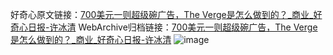 好奇心原文链接：[700美元一则超级碗广告，The Verge是怎么做到的？_商业_好奇心日报-许冰清](https://www.qdaily.com/articles/5434.html)
WebArchive归档链接：[700美元一则超级碗广告，The Verge是怎么做到的？_商业_好奇心日报-许冰清](http://web.archive.org/web/20190623164753/https://www.qdaily.com/articles/5434.html)
![image](http://ww3.sinaimg.cn/large/007d5XDply1g3whd2eq90j30u03s14lp)